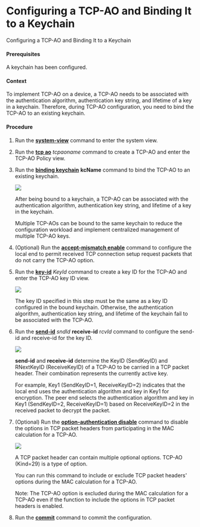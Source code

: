 Configuring a TCP-AO and Binding It to a Keychain
=================================================

Configuring a TCP-AO and Binding It to a Keychain

#### Prerequisites

A keychain has been configured.


#### Context

To implement TCP-AO on a device, a TCP-AO needs to be associated with the authentication algorithm, authentication key string, and lifetime of a key in a keychain. Therefore, during TCP-AO configuration, you need to bind the TCP-AO to an existing keychain.


#### Procedure

1. Run the [**system-view**](cmdqueryname=system-view) command to enter the system view.
2. Run the [**tcp ao**](cmdqueryname=tcp+ao) *tcpaoname* command to create a TCP-AO and enter the TCP-AO Policy view.
3. Run the [**binding keychain**](cmdqueryname=binding+keychain) **kcName** command to bind the TCP-AO to an existing keychain.
   
   ![](../../../../public_sys-resources/note_3.0-en-us.png) 
   
   After being bound to a keychain, a TCP-AO can be associated with the authentication algorithm, authentication key string, and lifetime of a key in the keychain.
   
   Multiple TCP-AOs can be bound to the same keychain to reduce the configuration workload and implement centralized management of multiple TCP-AO keys.
4. (Optional) Run the [**accept-mismatch enable**](cmdqueryname=accept-mismatch+enable) command to configure the local end to permit received TCP connection setup request packets that do not carry the TCP-AO option.
5. Run the [**key-id**](cmdqueryname=key-id) *KeyId* command to create a key ID for the TCP-AO and enter the TCP-AO key ID view.
   
   ![](../../../../public_sys-resources/note_3.0-en-us.png) 
   
   The key ID specified in this step must be the same as a key ID configured in the bound keychain. Otherwise, the authentication algorithm, authentication key string, and lifetime of the keychain fail to be associated with the TCP-AO.
6. Run the [**send-id**](cmdqueryname=send-id) *sndId* **receive-id** r*cvId* command to configure the send-id and receive-id for the key ID.
   
   ![](../../../../public_sys-resources/note_3.0-en-us.png) 
   
   **send-id** and **receive-id** determine the KeyID (SendKeyID) and RNextKeyID (ReceiveKeyID) of a TCP-AO to be carried in a TCP packet header. Their combination represents the currently active key.
   
   For example, Key1 (SendKeyID=1, ReceiveKeyID=2) indicates that the local end uses the authentication algorithm and key in Key1 for encryption. The peer end selects the authentication algorithm and key in Key1 (SendKeyID=2, ReceiveKeyID=1) based on ReceiveKeyID=2 in the received packet to decrypt the packet.
7. (Optional) Run the [**option-authentication disable**](cmdqueryname=option-authentication+disable) command to disable the options in TCP packet headers from participating in the MAC calculation for a TCP-AO.
   
   ![](../../../../public_sys-resources/note_3.0-en-us.png) 
   
   A TCP packet header can contain multiple optional options. TCP-AO (Kind=29) is a type of option.
   
   You can run this command to include or exclude TCP packet headers' options during the MAC calculation for a TCP-AO.
   
   Note: The TCP-AO option is excluded during the MAC calculation for a TCP-AO even if the function to include the options in TCP packet headers is enabled.
8. Run the [**commit**](cmdqueryname=commit) command to commit the configuration.